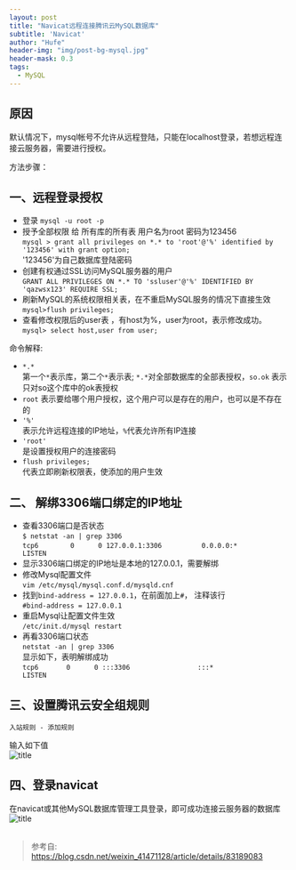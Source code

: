```yaml
---
layout: post
title: "Navicat远程连接腾讯云MySQL数据库"
subtitle: 'Navicat'
author: "Hufe"
header-img: "img/post-bg-mysql.jpg"
header-mask: 0.3
tags:
  - MySQL
---
```


## 原因

默认情况下，mysql帐号不允许从远程登陆，只能在localhost登录，若想远程连接云服务器，需要进行授权。


方法步骤：
## 一、远程登录授权
- 登录
`mysql -u root -p`
- 授予全部权限 给 所有库的所有表 用户名为root 密码为123456  
`mysql > grant all privileges on *.* to 'root'@'%' identified by '123456' with grant option;`  
'123456'为自己数据库登陆密码  
- 创建有权通过SSL访问MySQL服务器的用户  
`GRANT ALL PRIVILEGES ON *.* TO 'ssluser'@'%' IDENTIFIED BY 'qazwsx123' REQUIRE SSL;`  
- 刷新MySQL的系统权限相关表，在不重启MySQL服务的情况下直接生效  
`mysql>flush privileges;`  
- 查看修改权限后的user表 ，有host为%，user为root，表示修改成功。  
`mysql> select host,user from user;`  

命令解释:
 - `*.*`       
第一个`*`表示库，第二个`*`表示表; `*.*`对全部数据库的全部表授权，`so.ok` 表示只对so这个库中的ok表授权  
- `root`
表示要给哪个用户授权，这个用户可以是存在的用户，也可以是不存在的  
 - `'%'`      
表示允许远程连接的IP地址，`%`代表允许所有IP连接  
 - `'root'`  
是设置授权用户的连接密码  
 - `flush privileges;`  
代表立即刷新权限表，使添加的用户生效  

## 二、 解绑3306端口绑定的IP地址
- 查看3306端口是否状态  
`$ netstat -an | grep 3306`  
`tcp6        0      0 127.0.0.1:3306          0.0.0.0:*               LISTEN`  
- 显示3306端口绑定的IP地址是本地的127.0.0.1，需要解绑  
- 修改Mysql配置文件  
`vim /etc/mysql/mysql.conf.d/mysqld.cnf`  
- 找到`bind-address = 127.0.0.1`，在前面加上`#`， 注释该行  
`#bind-address = 127.0.0.1`  
- 重启Mysql让配置文件生效  
`/etc/init.d/mysql restart`  
- 再看3306端口状态  
`netstat -an | grep 3306`  
显示如下，表明解绑成功  
`tcp6       0      0 :::3306                 :::*                    LISTEN `

## 三、设置腾讯云安全组规则
    入站规则 - 添加规则  
输入如下值  
![title](https://raw.githubusercontent.com/huifeng09/GitNote-Images/master/gitnote/2019/03/29/1553873599388-1553873599392.png)

## 四、登录navicat
在navicat或其他MySQL数据库管理工具登录，即可成功连接云服务器的数据库  
![title](https://raw.githubusercontent.com/huifeng09/GitNote-Images/master/gitnote/2019/03/29/1553873610152-1553873610157.png)   
<br>
> 参考自: https://blog.csdn.net/weixin_41471128/article/details/83189083  

